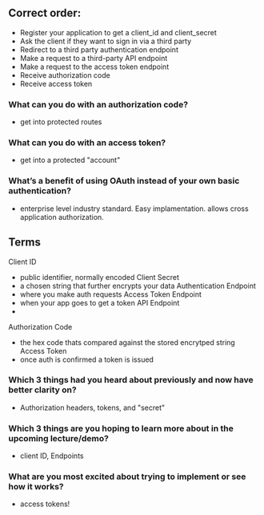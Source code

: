 ## Correct order:
- Register your application to get a client_id and client_secret
- Ask the client if they want to sign in via a third party
- Redirect to a third party authentication endpoint
- Make a request to a third-party API endpoint
- Make a request to the access token endpoint
- Receive authorization code
- Receive access token


### What can you do with an authorization code?
- get into protected routes

### What can you do with an access token?
- get into a protected "account"

### What’s a benefit of using OAuth instead of your own basic authentication?
- enterprise level industry standard. Easy implamentation. allows cross application authorization.


## Terms
Client ID
 - public identifier, normally encoded
Client Secret
  - a chosen string that further encrypts your data
Authentication Endpoint
  - where you make auth requests
Access Token Endpoint
  - when your app goes to get a token
API Endpoint
  - 
Authorization Code
  - the hex code thats compared against the stored encrytped string 
Access Token
  - once auth is confirmed a token is issued


### Which 3 things had you heard about previously and now have better clarity on?
- Authorization headers, tokens, and "secret"
### Which 3 things are you hoping to learn more about in the upcoming lecture/demo?
- client ID, Endpoints
### What are you most excited about trying to implement or see how it works?
- access tokens!